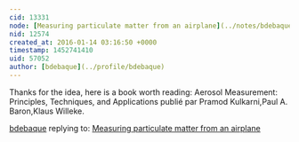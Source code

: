 ```yaml
---
cid: 13331
node: [Measuring particulate matter from an airplane](../notes/bdebaque/01-10-2016/measuring-particulate-matter-from-an-airplane)
nid: 12574
created_at: 2016-01-14 03:16:50 +0000
timestamp: 1452741410
uid: 57052
author: [bdebaque](../profile/bdebaque)
---
```


Thanks for the idea, here is a book worth reading: Aerosol Measurement: Principles, Techniques, and Applications
 publié par Pramod Kulkarni,Paul A. Baron,Klaus Willeke. 

[bdebaque](../profile/bdebaque) replying to: [Measuring particulate matter from an airplane](../notes/bdebaque/01-10-2016/measuring-particulate-matter-from-an-airplane)

